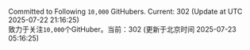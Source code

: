 Committed to Following `10,000` GitHubers. Current: <!-- FOLLOWING_COUNT -->302<!-- FOLLOWING_COUNT --> (Update at UTC <!-- LAST_UPDATED -->2025-07-22 21:16:25<!-- LAST_UPDATED -->)<br>
致力于关注`10,000`个GitHuber。当前：<!-- FOLLOWING_COUNT -->302<!-- FOLLOWING_COUNT --> (更新于北京时间 <!-- LAST_UPDATED_CST -->2025-07-23 05:16:25<!-- LAST_UPDATED_CST -->)
